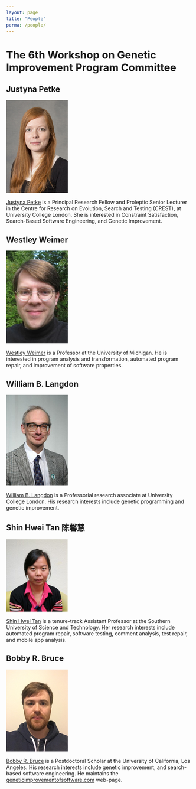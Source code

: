 ```yaml
---
layout: page
title: "People"
perma: /people/
---
```


# The 6th Workshop on Genetic Improvement Program Committee 

## Justyna Petke

![](./profile_images/justyna.jpg)

[Justyna Petke](http://www0.cs.ucl.ac.uk/staff/j.petke) is a Principal Research Fellow and Proleptic Senior Lecturer in the Centre for Research on Evolution, Search and Testing (CREST), at University College London. She is interested in Constraint Satisfaction, Search-Based Software Engineering, and Genetic Improvement.

## Westley Weimer

![](./profile_images/westley.jpg)

[Westley Weimer](https://web.eecs.umich.edu/~weimerw) is a Professor at the University of Michigan. He is interested in program analysis and transformation, automated program repair, and improvement of software properties.

## William B. Langdon

![](./profile_images/bill.jpg)

[William B. Langdon](http://www0.cs.ucl.ac.uk/staff/w.langdon) is a Professorial research associate at University College London. His research interests include genetic programming and genetic improvement.

## Shin Hwei Tan 陈馨慧

![](./profile_images/shin.jpg)

[Shin Hwei Tan](https://www.shinhwei.com) is a tenure-track Assistant Professor at the Southern University of Science and Technology. Her research interests include automated program repair, software testing, comment analysis, test repair, and mobile app analysis.

## Bobby R. Bruce

![](./profile_images/bobby.png)

[Bobby R. Bruce](https://web.cs.ucla.edu/~b.bruce) is a Postdoctoral Scholar at the University of California, Los Angeles. His research interests include genetic improvement, and search-based software engineering. He maintains the [geneticimprovementofsoftware.com](http://www.geneticimprovementofsoftware.com) web-page.
